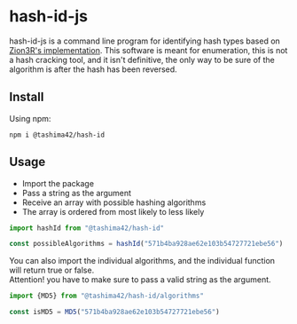 # hash-id-js
hash-id-js is a command line program for identifying hash types based on [Zion3R's implementation](https://github.com/blackploit/hash-identifier).
This software is meant for enumeration, this is not a hash cracking tool, and it isn't definitive, the only way to be sure of the algorithm is after the hash has been reversed.

## Install
Using npm:
```
npm i @tashima42/hash-id
```

## Usage
* Import the package
* Pass a string as the argument
* Receive an array with possible hashing algorithms
* The array is ordered from most likely to less likely
```js
import hashId from "@tashima42/hash-id"

const possibleAlgorithms = hashId("571b4ba928ae62e103b54727721ebe56")
```

You can also import the individual algorithms, and the individual function will return true or false.    
Attention! you have to make sure to pass a valid string as the argument.
```js
import {MD5} from "@tashima42/hash-id/algorithms"

const isMD5 = MD5("571b4ba928ae62e103b54727721ebe56")
```